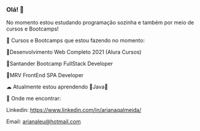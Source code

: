 ### Olá! 🐇

No momento estou estudando programação sozinha e também por meio de cursos e Bootcamps!

🍰 Cursos e Bootcamps que estou fazendo no momento:

🌸Desenvolvimento Web Completo 2021 (Alura Cursos)

🌸Santander Bootcamp FullStack Developer

🌸MRV FrontEnd SPA Developer

☁ Atualmente estou aprendendo 🍓Java🍓



💌 Onde me encontrar:

Linkedin: https://www.linkedin.com/in/arianaqalmeida/

Email: arianaleu@hotmail.com
